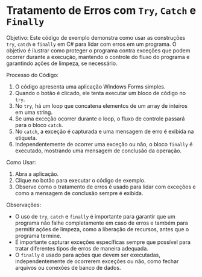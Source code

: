 # Tratamento de Erros com `Try`, `Catch` e `Finally`

Objetivo:
Este código de exemplo demonstra como usar as construções `try`, `catch` e `finally` em C# para lidar com erros em um programa. O objetivo é ilustrar como proteger o programa contra exceções que podem ocorrer durante a execução, mantendo o controle do fluxo do programa e garantindo ações de limpeza, se necessário.

Processo do Código:
1. O código apresenta uma aplicação Windows Forms simples.
2. Quando o botão é clicado, ele tenta executar um bloco de código no `try`.
3. No `try`, há um loop que concatena elementos de um array de inteiros em uma string.
4. Se uma exceção ocorrer durante o loop, o fluxo de controle passará para o bloco `catch`.
5. No `catch`, a exceção é capturada e uma mensagem de erro é exibida na etiqueta.
6. Independentemente de ocorrer uma exceção ou não, o bloco `finally` é executado, mostrando uma mensagem de conclusão da operação.

Como Usar:
1. Abra a aplicação.
2. Clique no botão para executar o código de exemplo.
3. Observe como o tratamento de erros é usado para lidar com exceções e como a mensagem de conclusão sempre é exibida.

Observações:
- O uso de `try`, `catch` e `finally` é importante para garantir que um programa não falhe completamente em caso de erros e também para permitir ações de limpeza, como a liberação de recursos, antes que o programa termine.
- É importante capturar exceções específicas sempre que possível para tratar diferentes tipos de erros de maneira adequada.
- O `finally` é usado para ações que devem ser executadas, independentemente de ocorrerem exceções ou não, como fechar arquivos ou conexões de banco de dados.
